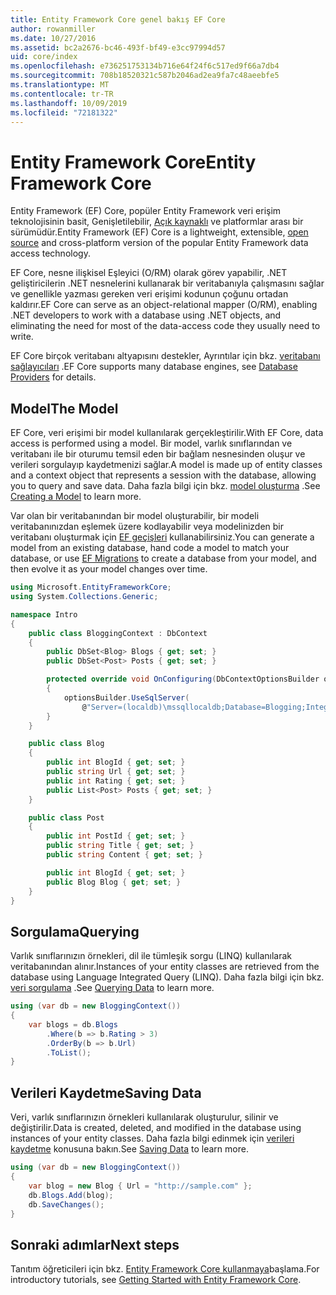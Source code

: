 ```yaml
---
title: Entity Framework Core genel bakış EF Core
author: rowanmiller
ms.date: 10/27/2016
ms.assetid: bc2a2676-bc46-493f-bf49-e3cc97994d57
uid: core/index
ms.openlocfilehash: e736251753134b716e64f24f6c517ed9f66a7db4
ms.sourcegitcommit: 708b18520321c587b2046ad2ea9fa7c48aeebfe5
ms.translationtype: MT
ms.contentlocale: tr-TR
ms.lasthandoff: 10/09/2019
ms.locfileid: "72181322"
---
```

# <a name="entity-framework-core"></a><span data-ttu-id="adf51-102">Entity Framework Core</span><span class="sxs-lookup"><span data-stu-id="adf51-102">Entity Framework Core</span></span>

<span data-ttu-id="adf51-103">Entity Framework (EF) Core, popüler Entity Framework veri erişim teknolojisinin basit, Genişletilebilir, [Açık kaynaklı](https://github.com/aspnet/EntityFrameworkCore) ve platformlar arası bir sürümüdür.</span><span class="sxs-lookup"><span data-stu-id="adf51-103">Entity Framework (EF) Core is a lightweight, extensible, [open source](https://github.com/aspnet/EntityFrameworkCore) and cross-platform version of the popular Entity Framework data access technology.</span></span>

<span data-ttu-id="adf51-104">EF Core, nesne ilişkisel Eşleyici (O/RM) olarak görev yapabilir, .NET geliştiricilerin .NET nesnelerini kullanarak bir veritabanıyla çalışmasını sağlar ve genellikle yazması gereken veri erişimi kodunun çoğunu ortadan kaldırır.</span><span class="sxs-lookup"><span data-stu-id="adf51-104">EF Core can serve as an object-relational mapper (O/RM), enabling .NET developers to work with a database using .NET objects, and eliminating the need for most of the data-access code they usually need to write.</span></span>

<span data-ttu-id="adf51-105">EF Core birçok veritabanı altyapısını destekler, Ayrıntılar için bkz. [veritabanı sağlayıcıları](providers/index.md) .</span><span class="sxs-lookup"><span data-stu-id="adf51-105">EF Core supports many database engines, see [Database Providers](providers/index.md) for details.</span></span>

## <a name="the-model"></a><span data-ttu-id="adf51-106">Model</span><span class="sxs-lookup"><span data-stu-id="adf51-106">The Model</span></span>

<span data-ttu-id="adf51-107">EF Core, veri erişimi bir model kullanılarak gerçekleştirilir.</span><span class="sxs-lookup"><span data-stu-id="adf51-107">With EF Core, data access is performed using a model.</span></span> <span data-ttu-id="adf51-108">Bir model, varlık sınıflarından ve veritabanı ile bir oturumu temsil eden bir bağlam nesnesinden oluşur ve verileri sorgulayıp kaydetmenizi sağlar.</span><span class="sxs-lookup"><span data-stu-id="adf51-108">A model is made up of entity classes and a context object that represents a session with the database, allowing you to query and save data.</span></span> <span data-ttu-id="adf51-109">Daha fazla bilgi için bkz. [model oluşturma](modeling/index.md) .</span><span class="sxs-lookup"><span data-stu-id="adf51-109">See [Creating a Model](modeling/index.md) to learn more.</span></span>

<span data-ttu-id="adf51-110">Var olan bir veritabanından bir model oluşturabilir, bir modeli veritabanınızdan eşlemek üzere kodlayabilir veya modelinizden bir veritabanı oluşturmak için [EF geçişleri](managing-schemas/migrations/index.md) kullanabilirsiniz.</span><span class="sxs-lookup"><span data-stu-id="adf51-110">You can generate a model from an existing database, hand code a model to match your database, or use [EF Migrations](managing-schemas/migrations/index.md) to create a database from your model, and then evolve it as your model changes over time.</span></span>

``` csharp
using Microsoft.EntityFrameworkCore;
using System.Collections.Generic;

namespace Intro
{
    public class BloggingContext : DbContext
    {
        public DbSet<Blog> Blogs { get; set; }
        public DbSet<Post> Posts { get; set; }

        protected override void OnConfiguring(DbContextOptionsBuilder optionsBuilder)
        {
            optionsBuilder.UseSqlServer(
                @"Server=(localdb)\mssqllocaldb;Database=Blogging;Integrated Security=True");
        }
    }

    public class Blog
    {
        public int BlogId { get; set; }
        public string Url { get; set; }
        public int Rating { get; set; }
        public List<Post> Posts { get; set; }
    }

    public class Post
    {
        public int PostId { get; set; }
        public string Title { get; set; }
        public string Content { get; set; }

        public int BlogId { get; set; }
        public Blog Blog { get; set; }
    }
}
```

## <a name="querying"></a><span data-ttu-id="adf51-111">Sorgulama</span><span class="sxs-lookup"><span data-stu-id="adf51-111">Querying</span></span>

<span data-ttu-id="adf51-112">Varlık sınıflarınızın örnekleri, dil ile tümleşik sorgu (LINQ) kullanılarak veritabanından alınır.</span><span class="sxs-lookup"><span data-stu-id="adf51-112">Instances of your entity classes are retrieved from the database using Language Integrated Query (LINQ).</span></span> <span data-ttu-id="adf51-113">Daha fazla bilgi için bkz. [veri sorgulama](querying/index.md) .</span><span class="sxs-lookup"><span data-stu-id="adf51-113">See [Querying Data](querying/index.md) to learn more.</span></span>

``` csharp
using (var db = new BloggingContext())
{
    var blogs = db.Blogs
        .Where(b => b.Rating > 3)
        .OrderBy(b => b.Url)
        .ToList();
}
```

## <a name="saving-data"></a><span data-ttu-id="adf51-114">Verileri Kaydetme</span><span class="sxs-lookup"><span data-stu-id="adf51-114">Saving Data</span></span>

<span data-ttu-id="adf51-115">Veri, varlık sınıflarınızın örnekleri kullanılarak oluşturulur, silinir ve değiştirilir.</span><span class="sxs-lookup"><span data-stu-id="adf51-115">Data is created, deleted, and modified in the database using instances of your entity classes.</span></span> <span data-ttu-id="adf51-116">Daha fazla bilgi edinmek için [verileri kaydetme](saving/index.md) konusuna bakın.</span><span class="sxs-lookup"><span data-stu-id="adf51-116">See [Saving Data](saving/index.md) to learn more.</span></span>

``` csharp
using (var db = new BloggingContext())
{
    var blog = new Blog { Url = "http://sample.com" };
    db.Blogs.Add(blog);
    db.SaveChanges();
}
```

## <a name="next-steps"></a><span data-ttu-id="adf51-117">Sonraki adımlar</span><span class="sxs-lookup"><span data-stu-id="adf51-117">Next steps</span></span>

<span data-ttu-id="adf51-118">Tanıtım öğreticileri için bkz. [Entity Framework Core kullanmaya](get-started/index.md)başlama.</span><span class="sxs-lookup"><span data-stu-id="adf51-118">For introductory tutorials, see [Getting Started with Entity Framework Core](get-started/index.md).</span></span>

